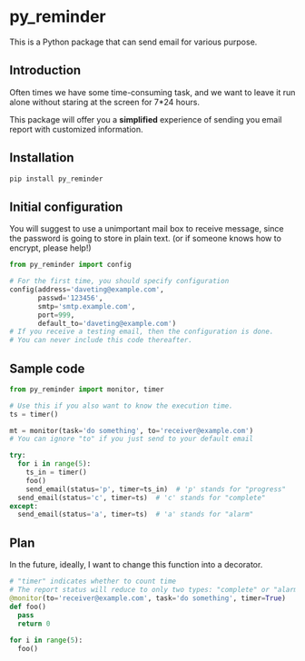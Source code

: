 # py_reminder
This is a Python package that can send email for various purpose.

## Introduction
Often times we have some time-consuming task, and we want to leave it run alone without staring at the screen for 7\*24 hours.

This package will offer you a **simplified** experience of sending you email report with customized information.

## Installation
```bash
pip install py_reminder
```

## Initial configuration
You will suggest to use a unimportant mail box to receive message, since the password is going to store in plain text. (or if someone knows how to encrypt, please help!)

```python
from py_reminder import config

# For the first time, you should specify configuration
config(address='daveting@example.com',
       passwd='123456',
       smtp='smtp.example.com',
       port=999,
       default_to='daveting@example.com')
# If you receive a testing email, then the configuration is done.
# You can never include this code thereafter.
```

## Sample code
```python
from py_reminder import monitor, timer

# Use this if you also want to know the execution time.
ts = timer()

mt = monitor(task='do something', to='receiver@example.com')
# You can ignore "to" if you just send to your default email

try:
  for i in range(5):
    ts_in = timer()
    foo()
    send_email(status='p', timer=ts_in)  # 'p' stands for "progress"
  send_email(status='c', timer=ts)  # 'c' stands for "complete"
except:
  send_email(status='a', timer=ts)  # 'a' stands for "alarm"
```

## Plan
In the future, ideally, I want to change this function into a decorator.
```python
# "timer" indicates whether to count time
# The report status will reduce to only two types: "complete" or "alarm".
@monitor(to='receiver@example.com', task='do something', timer=True)
def foo()
  pass
  return 0
 
for i in range(5):
  foo() 
```
